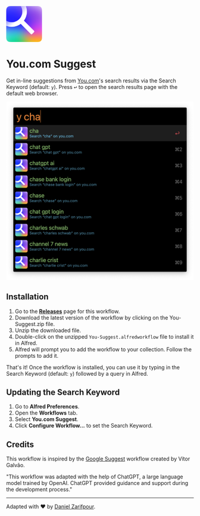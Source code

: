 <img src="icon.png" alt="you.com logo" width="96" height="96"/> 

# You.com Suggest

Get in-line suggestions from [You.com](https://you.com)'s search results via the Search Keyword (default: `y`). Press <kbd>↩</kbd> to open the search results page with the default web browser.

![you-workflow.png](/resources/you-workflow.png)

## Installation

1. Go to the [**Releases**](https://github.com/zarifpour/alfred-you-suggest/releases) page for this workflow.
2. Download the latest version of the workflow by clicking on the You-Suggest.zip file.
3. Unzip the downloaded file.
4. Double-click on the unzipped `You-Suggest.alfredworkflow` file to install it in Alfred.
5. Alfred will prompt you to add the workflow to your collection. Follow the prompts to add it.

That's it! Once the workflow is installed, you can use it by typing in the Search Keyword (default: `y`) followed by a query in Alfred.

## Updating the Search Keyword

1. Go to **Alfred Preferences**.
2. Open the **Workflows** tab.
3. Select **You.com Suggest**.
4. Click **Configure Workflow...** to set the Search Keyword.

## Credits

This workflow is inspired by the [Google Suggest](https://alfred.app/workflows/alfredapp/google-suggest/) workflow created by Vítor Galvão.

"This workflow was adapted with the help of ChatGPT, a large language model trained by OpenAI. ChatGPT provided guidance and support during the development process."

---

Adapted with ❤️ by [Daniel Zarifpour](https://links.dev/z).
